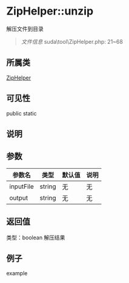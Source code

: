 # ZipHelper::unzip
解压文件到目录
> *文件信息* suda\tool\ZipHelper.php: 21~68
## 所属类 

[ZipHelper](../ZipHelper.md)

## 可见性

  public  static
## 说明



## 参数

| 参数名 | 类型 | 默认值 | 说明 |
|--------|-----|-------|-------|
| inputFile |  string | 无 | 无 |
| output |  string | 无 | 无 |

## 返回值
类型：boolean
 解压结果

## 例子

example
